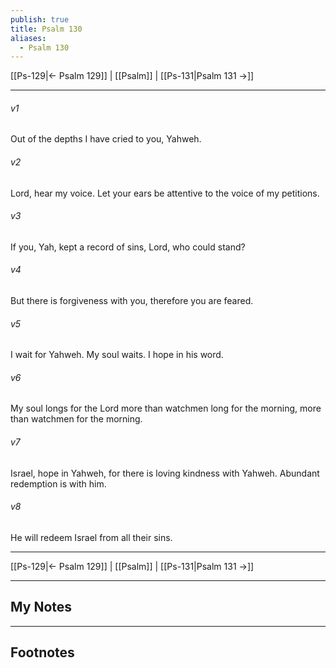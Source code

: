 ```yaml
---
publish: true
title: Psalm 130
aliases:
  - Psalm 130
---
```


[[Ps-129|← Psalm 129]] | [[Psalm]] | [[Ps-131|Psalm 131 →]]
***



###### v1 
Out of the depths I have cried to you, Yahweh. 

###### v2 
Lord, hear my voice. Let your ears be attentive to the voice of my petitions. 

###### v3 
If you, Yah, kept a record of sins, Lord, who could stand? 

###### v4 
But there is forgiveness with you, therefore you are feared. 

###### v5 
I wait for Yahweh. My soul waits. I hope in his word. 

###### v6 
My soul longs for the Lord more than watchmen long for the morning, more than watchmen for the morning. 

###### v7 
Israel, hope in Yahweh, for there is loving kindness with Yahweh. Abundant redemption is with him. 

###### v8 
He will redeem Israel from all their sins.

***
[[Ps-129|← Psalm 129]] | [[Psalm]] | [[Ps-131|Psalm 131 →]]

---
## My Notes

---
## Footnotes